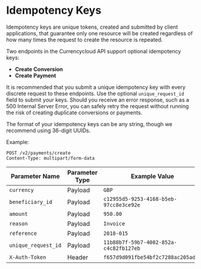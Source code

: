 # Idempotency Keys
Idempotency keys are unique tokens, created and submitted by client applications, that guarantee only one resource will be created regardless of how many times the request to create the resource is repeated.

Two endpoints in the Currencycloud API support optional idempotency keys:

- **Create Conversion**
- **Create Payment**

It is recommended that you submit a unique idempotency key with every discrete request to these endpoints. Use the optional ``unique_request_id`` field to submit your keys. Should you receive an error response, such as a 500 Internal Server Error, you can safely retry the request without running the risk of creating duplicate conversions or payments.

The format of your idempotency keys can be any string, though we recommend using 36-digit UUIDs.

Example:

``POST /v2/payments/create`` \
``Content-Type: multipart/form-data``

| Parameter Name        | Parameter Type | Example Value                            |
| --------------------- | -------------- | ---------------------------------------- |
| ``currency``          | Payload        | ``GBP``                                  |
| ``beneficiary_id``    | Payload        | ``c12955d5-9253-4168-b5eb-97cc8e3ce92e`` |
| ``amount``            | Payload        | ``950.00``                               |
| ``reason``            | Payload        | ``Invoice``                              |
| ``reference``         | Payload        | ``2018-015``                             |
| ``unique_request_id`` | Payload        | ``11b88b7f-59b7-4002-852a-c4c82fb127eb`` |
| ``X-Auth-Token``      | Header         | ``f657d9d091fbe54bf2c7288ac205ad06``     |

